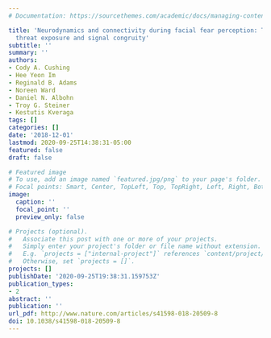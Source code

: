 ```yaml
---
# Documentation: https://sourcethemes.com/academic/docs/managing-content/

title: 'Neurodynamics and connectivity during facial fear perception: The role of
  threat exposure and signal congruity'
subtitle: ''
summary: ''
authors:
- Cody A. Cushing
- Hee Yeon Im
- Reginald B. Adams
- Noreen Ward
- Daniel N. Albohn
- Troy G. Steiner
- Kestutis Kveraga
tags: []
categories: []
date: '2018-12-01'
lastmod: 2020-09-25T14:38:31-05:00
featured: false
draft: false

# Featured image
# To use, add an image named `featured.jpg/png` to your page's folder.
# Focal points: Smart, Center, TopLeft, Top, TopRight, Left, Right, BottomLeft, Bottom, BottomRight.
image:
  caption: ''
  focal_point: ''
  preview_only: false

# Projects (optional).
#   Associate this post with one or more of your projects.
#   Simply enter your project's folder or file name without extension.
#   E.g. `projects = ["internal-project"]` references `content/project/deep-learning/index.md`.
#   Otherwise, set `projects = []`.
projects: []
publishDate: '2020-09-25T19:38:31.159753Z'
publication_types:
- 2
abstract: ''
publication: ''
url_pdf: http://www.nature.com/articles/s41598-018-20509-8
doi: 10.1038/s41598-018-20509-8
---
```

